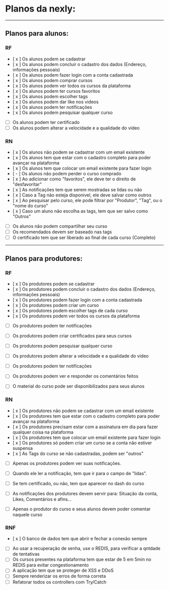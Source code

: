 # Planos da nexly:

***
## Planos para alunos:

### RF 
- [ x ] Os alunos podem se cadastrar 
- [ x ] Os alunos podem concluir o cadastro dos dados (Endereço, informações pessoais)
- [ x ] Os alunos podem fazer login com a conta cadastrada 
- [ x ] Os alunos podem comprar cursos
- [ x ] Os alunos podem ver todos os cursos da plataforma
- [ x ] Os alunos podem ter cursos favoritos
- [ x ] Os alunos podem escolher tags 
- [ x ] Os alunos podem dar like nos videos
- [ x ] Os alunos podem ter notificações 
- [ x ] Os alunos podem pesquisar qualquer curso 

- [ ] Os alunos podem ter certificado
- [ ] Os alunos podem alterar a velocidade e a qualidade do video

### RN
- [ x ] Os alunos não podem se cadastrar com um email existente
- [ x ] Os alunos tem que estar com o cadastro completo para poder avançar na plataforma
- [ x ] Os alunos tem que colocar um email existente para fazer login
- [ - ] Os alunos não podem perder o curso comprado 
- [ x ] Ao adicionar como "favoritos", ele deve ter o direito de "desfavoritar"
- [ x ] As notificações tem que serem mostradas se lidas ou não
- [ x ] Caso a Tag não esteja disponivel, ele deve salvar como outros
- [ x ] Ao pesquisar pelo curso, ele pode filtrar por "Produtor", "Tag", ou o "nome do curso"
- [ x ] Caso um aluno não escolha as tags, tem que ser salvo como "Outros"

- [ ] Os alunos não podem compartilhar seu curso
- [ ] Os recomendados devem ser baseado nas tags
- [ ] O certificado tem que ser liberado ao final de cada curso (Completo)

***
## Planos para produtores:

### RF 
- [ x ] Os produtores podem se cadastrar 
- [ x ] Os produtores podem concluir o cadastro dos dados (Endereço, informações pessoais)
- [ x ] Os produtores podem fazer login com a conta cadastrada 
- [ x ] Os produtores podem criar um curso
- [ x ] Os produtores podem escolher tags de cada curso
- [ x ] Os produtores podem ver todos os cursos da plataforma

- [ ] Os produtores podem ter notificações

- [ ] Os produtores podem criar certificados para seus cursos
- [ ] Os produtores podem pesquisar qualquer curso
- [ ] Os produtores podem alterar a velocidade e a qualidade do video
- [ ] Os produtores podem ter notificações 
- [ ] Os produtores podem ver e responder os comentários feitos
- [ ] O material do curso pode ser disponibilizados para seus alunos 

### RN
- [ x ] Os produtores não podem se cadastrar com um email existente
- [ x ] Os produtores tem que estar com o cadastro completo para poder avançar na plataforma
- [ x ] Os produtores precisam estar com a assinatura em dia para fazer qualquer coisa na plataforma
- [ x ] Os produtores tem que colocar um email existente para fazer login
- [ x ] Os produtores só podem criar um curso se a conta não estiver suspensa
- [ x ] As Tags do curso se não cadastradas, podem ser "outros"

- [ ] Apenas os produtores podem ver suas notificações.
- [ ] Quando ele ler a notificação, tem que ir para o campo de "lidas".

- [ ] Se tem certificado, ou não, tem que aparecer no dash do curso
- [ ] As notificações dos produtores devem servir para: Situação da conta, Likes, Comentários e afins...
- [ ] Apenas o produtor do curso e seus alunos devem poder comentar naquele curso 


### RNF
- [ x ] O banco de dados tem que abrir e fechar a conexão sempre
- [ ] Ao usar a recuperação de senha, use o REDIS, para verificar a qntdade de tentativas
- [ ] Os cursos presentes na plataforma tem que estar de 5 em 5min no REDIS para evitar congestionamento 
- [ ] A aplicação tem que se proteger de XSS e DDoS
- [ ] Sempre renderizar os erros de forma correta 
- [ ] Refatorar todos os controllers com Try/Catch
